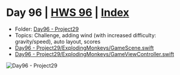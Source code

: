 # Day 96 | [HWS 96](https://www.hackingwithswift.com/100/96) | [Index](https://github.com/jeanyvesgarcin/100DaysOfSwift/blob/main/README.md)

- Folder: [Day96 - Project29](https://github.com/jeanyvesgarcin/100DaysOfSwift/tree/main/Day96%20-%20Project29)
- Topics: Challenge, adding wind (with increased difficulty: gravity/speed), auto layout, scores 
- [Day96 - Project29/ExplodingMonkeys/GameScene.swift](https://github.com/jeanyvesgarcin/100DaysOfSwift/blob/81572414a7c9110a237295b22abf47df468e0a99/Day96%20-%20Project29/ExplodingMonkeys/GameScene.swift)
- [Day96 - Project29/ExplodingMonkeys/GameViewController.swift](https://github.com/jeanyvesgarcin/100DaysOfSwift/blob/81572414a7c9110a237295b22abf47df468e0a99/Day96%20-%20Project29/ExplodingMonkeys/GameViewController.swift)

![Day96 - Project29](https://github.com/jeanyvesgarcin/100DaysOfSwift/blob/81572414a7c9110a237295b22abf47df468e0a99/Images/Day96%20-%20Project29.gif)
